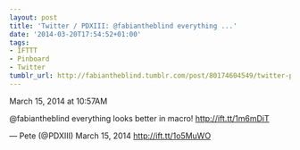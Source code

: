 ```yaml
---
layout: post
title: 'Twitter / PDXIII: @fabiantheblind everything ...'
date: '2014-03-20T17:54:52+01:00'
tags:
- IFTTT
- Pinboard
- Twitter
tumblr_url: http://fabiantheblind.tumblr.com/post/80174604549/twitter-pdxiii-fabiantheblind-everything
---
```

March 15, 2014 at 10:57AM


@fabiantheblind everything looks better in macro! http://ift.tt/1m6mDiT

— Pete (@PDXIII) March 15, 2014
http://ift.tt/1o5MuWO
